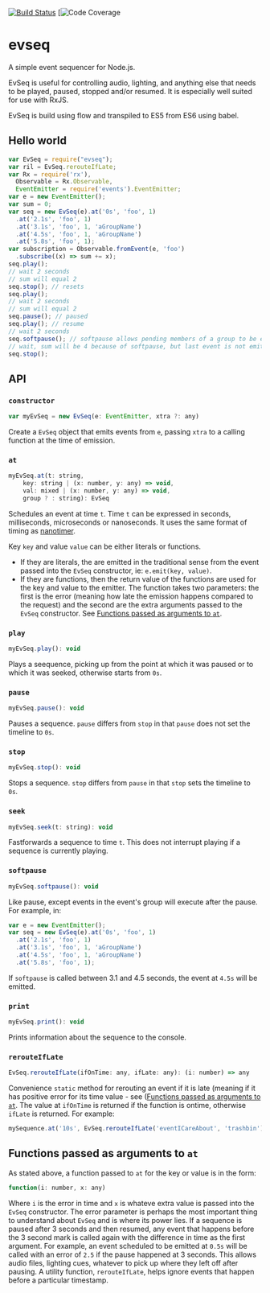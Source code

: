 [![Build Status](https://travis-ci.org/mikesol/evseq.svg?branch=master)](https://travis-ci.org/mikesol/evseq)
[![Code Coverage](https://codecov.io/github/mikesol/evseq/coverage.svg?branch=master)
# evseq
A simple event sequencer for Node.js.

EvSeq is useful for controlling audio, lighting, and anything else that needs to be played, paused, stopped and/or resumed. It is especially well suited for use with RxJS.

EvSeq is build using flow and transpiled to ES5 from ES6 using babel.

## Hello world

```javascript
var EvSeq = require("evseq");
var ril = EvSeq.rerouteIfLate;
var Rx = require('rx'),
  Observable = Rx.Observable,
  EventEmitter = require('events').EventEmitter;
var e = new EventEmitter();
var sum = 0;
var seq = new EvSeq(e).at('0s', 'foo', 1)
  .at('2.1s', 'foo', 1)
  .at('3.1s', 'foo', 1, 'aGroupName')
  .at('4.5s', 'foo', 1, 'aGroupName')
  .at('5.8s', 'foo', 1);
var subscription = Observable.fromEvent(e, 'foo')
  .subscribe((x) => sum += x);
seq.play();
// wait 2 seconds
// sum will equal 2
seq.stop(); // resets
seq.play();
// wait 2 seconds
// sum will equal 2
seq.pause(); // paused
seq.play(); // resume
// wait 2 seconds
seq.softpause(); // softpause allows pending members of a group to be emitted
// wait, sum will be 4 because of softpause, but last event is not emitted
seq.stop();
```

## API
### `constructor`
```javascript
var myEvSeq = new EvSeq(e: EventEmitter, xtra ?: any)
```
Create a `EvSeq` object that emits events from `e`, passing `xtra` to a calling function at the time of emission.

### `at`
```javascript
myEvSeq.at(t: string,
    key: string | (x: number, y: any) => void,
    val: mixed | (x: number, y: any) => void,
    group ? : string): EvSeq
```
Schedules an event at time `t`. Time `t` can be expressed in seconds, milliseconds, microseconds or nanoseconds. It uses the same format of timing as [nanotimer][1].

Key `key` and value `value` can be either literals or functions.
- If they are literals, the are emitted in the traditional sense from the event passed into the `EvSeq` constructor, ie: `e.emit(key, value)`.
- If they are functions, then the return value of the functions are used for the key and value to the emitter. The function takes two parameters: the first is the error (meaning how late the emission happens compared to the request) and the second are the extra arguments passed to the `EvSeq` constructor.  See [Functions passed as arguments to `at`](#functions-passed-as-arguments-to-at).

### `play`
```javascript
myEvSeq.play(): void
```
Plays a seequence, picking up from the point at which it was paused or to which it was seeked, otherwise starts from `0s`.

### `pause`
```javascript
myEvSeq.pause(): void
```
Pauses a sequence.  `pause` differs from `stop` in that `pause` does not set the timeline to `0s`.

### `stop`
```javascript
myEvSeq.stop(): void
```
Stops a sequence.  `stop` differs from `pause` in that `stop` sets the timeline to `0s`.

### `seek`
```javascript
myEvSeq.seek(t: string): void
```
Fastforwards a sequence to time `t`. This does not interrupt playing if a sequence is currently playing.

### `softpause`
```javascript
myEvSeq.softpause(): void
```
Like pause, except events in the event's group will execute after the pause.
For example, in:

```javascript
var e = new EventEmitter();
var seq = new EvSeq(e).at('0s', 'foo', 1)
  .at('2.1s', 'foo', 1)
  .at('3.1s', 'foo', 1, 'aGroupName')
  .at('4.5s', 'foo', 1, 'aGroupName')
  .at('5.8s', 'foo', 1);
```

If `softpause` is called between 3.1 and 4.5 seconds, the event at `4.5s` will be emitted.

### `print`
```javascript
myEvSeq.print(): void
```

Prints information about the sequence to the console.

### `rerouteIfLate`
```javascript
EvSeq.rerouteIfLate(ifOnTime: any, ifLate: any): (i: number) => any
```

Convenience `static` method for rerouting an event if it is late (meaning if it has positive error for its time value - see ([Functions passed as arguments to `at`](#functions-passed-as-arguments-to-at).  The value at `ifOnTime` is returned if the function is ontime, otherwise `ifLate` is returned.  For example:

```javascript
mySequence.at('10s', EvSeq.rerouteIfLate('eventICareAbout', 'trashbin'), 1)
```

## Functions passed as arguments to `at`
As stated above, a function passed to `at` for the key or value is in the form:

```javascript
function(i: number, x: any)
```

Where `i` is the error in time and `x` is whateve extra value is passed into the `EvSeq` constructor.  The error parameter is perhaps the most important thing to understand about `EvSeq` and is where its power lies.  If a sequence is paused after 3 seconds and then resumed, any event that happens before the 3 second mark is called again with the difference in time as the first argument.  For example, an event scheduled to be emitted at `0.5s` will be called with an error of `2.5` if the pause happened at 3 seconds.  This allows audio files, lighting cues, whatever to pick up where they left off after pausing.  A utility function, `rerouteIfLate`, helps ignore events that happen before a particular timestamp.

[1]: https://github.com/Krb686/nanotimer
